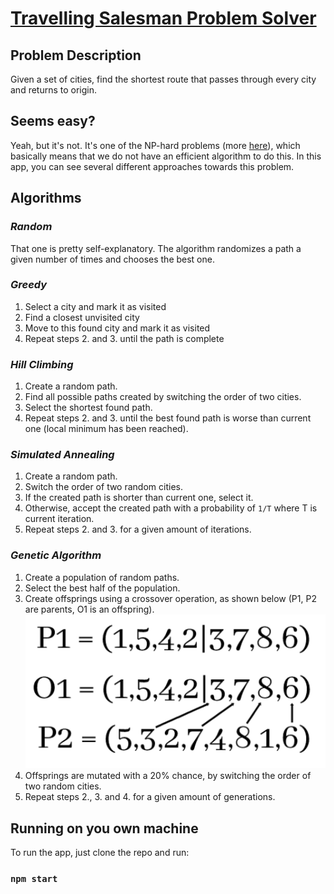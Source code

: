 # [Travelling Salesman Problem Solver](https://fszewczyk.github.io/tsp-solver)

## Problem Description

Given a set of cities, find the shortest route that passes through every city and returns to origin.

## Seems easy?

Yeah, but it's not. It's one of the NP-hard problems (more [here](https://en.wikipedia.org/wiki/NP-hardness)), which basically means that we do not have an efficient algorithm to do this. In this app, you can see several different approaches towards this problem.

## **Algorithms**

### _Random_

That one is pretty self-explanatory. The algorithm randomizes a path a given number of times and chooses the best one.

### _Greedy_

1. Select a city and mark it as visited
2. Find a closest unvisited city
3. Move to this found city and mark it as visited
4. Repeat steps 2. and 3. until the path is complete

### _Hill Climbing_

1. Create a random path.
2. Find all possible paths created by switching the order of two cities.
3. Select the shortest found path.
4. Repeat steps 2. and 3. until the best found path is worse than current one (local minimum has been reached).

### _Simulated Annealing_

1. Create a random path.
2. Switch the order of two random cities.
3. If the created path is shorter than current one, select it.
4. Otherwise, accept the created path with a probability of `1/T` where T is current iteration.
5. Repeat steps 2. and 3. for a given amount of iterations.

### _Genetic Algorithm_

1. Create a population of random paths.
2. Select the best half of the population.
3. Create offsprings using a crossover operation, as shown below (P1, P2 are parents, O1 is an offspring).
   ![Crossover](public/crossover.png)
4. Offsprings are mutated with a 20% chance, by switching the order of two random cities.
5. Repeat steps 2., 3. and 4. for a given amount of generations.

## Running on you own machine

To run the app, just clone the repo and run:

### `npm start`
